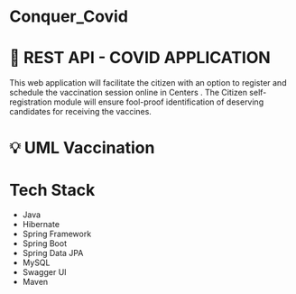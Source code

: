 # Conquer_Covid
# 🎯 REST API - COVID APPLICATION

This web application will facilitate the citizen with an option to register and schedule the vaccination session online in Centers . The Citizen self-registration module will ensure fool-proof identification of deserving candidates for receiving the vaccines.

# 💡 UML Vaccination



# Tech Stack
- Java
- Hibernate
- Spring Framework
- Spring Boot
- Spring Data JPA
- MySQL
- Swagger UI
- Maven
